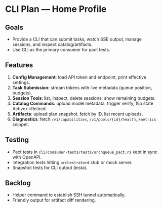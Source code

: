 # CLI Plan — Home Profile

## Goals
- Provide a CLI that can submit tasks, watch SSE output, manage sessions, and inspect catalog/artifacts.
- Use CLI as the primary consumer for pact tests.

## Features
1. **Config Management**: load API token and endpoint, print effective settings.
2. **Task Submission**: stream tokens with live metadata (queue position, budgets).
3. **Session Tools**: list, inspect, delete sessions; show remaining budgets.
4. **Catalog Commands**: upload model metadata, trigger verify, flip state Active↔Retired.
5. **Artifacts**: upload plan snapshot, fetch by ID, list recent uploads.
6. **Diagnostics**: fetch `/v1/capabilities`, `/v1/pools/{id}/health`, `/metrics` snippet.

## Testing
- Pact tests in `cli/consumer-tests/tests/orchqueue_pact.rs` kept in sync with OpenAPI.
- Integration tests hitting `orchestratord` stub or mock server.
- Snapshot tests for CLI output (insta).

## Backlog
- Helper command to establish SSH tunnel automatically.
- Friendly output for artifact diff rendering.
